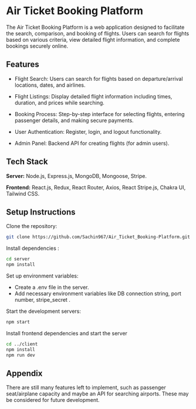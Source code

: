 
# Air Ticket Booking Platform


The Air Ticket Booking Platform is a web application designed to facilitate the search, comparison, and booking of flights. Users can search for flights based on various criteria, view detailed flight information, and complete bookings securely online.


## Features

- Flight Search: Users can search for flights based on departure/arrival locations, dates, and airlines.

- Flight Listings: Display detailed flight information including times, duration, and prices while searching.


- Booking Process: Step-by-step interface for selecting flights, entering passenger details, and making secure payments.

- User Authentication: Register, login, and logout functionality.

- Admin Panel: Backend API for creating flights (for admin users).




## Tech Stack


**Server:** Node.js,
Express.js,
MongoDB,
Mongoose,
Stripe.

**Frontend:** React.js,
Redux,
React Router,
Axios,
React Stripe.js,
Chakra UI,
Tailwind CSS.




## Setup Instructions

Clone the repository:

```bash
git clone https://github.com/Sachin967/Air_Ticket_Booking-Platform.git

```

Install dependencies :
    
```bash
cd server
npm install

```
Set up environment variables:

- Create a .env file in the server.
- Add necessary environment variables like DB connection string, port number, stripe_secret .

Start the development servers:

```bash
npm start

```
Install frontend dependencies and start the server

```bash
cd ../client
npm install
npm run dev

```

## Appendix

There are still many features left to implement, such as passenger seat/airplane capacity and maybe an API for searching airports. These may be considered for future development.

